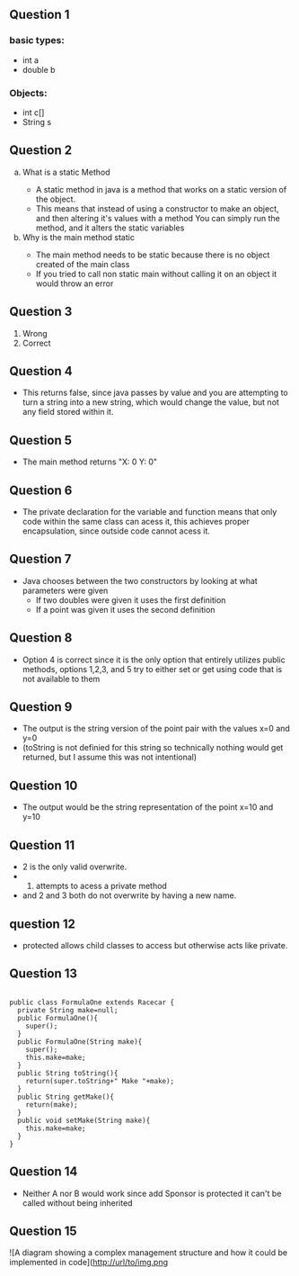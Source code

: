 ## Question 1
### basic types:
- int a
- double b
### Objects:
- int c[]
- String s

## Question 2
<ol type="a">
  <li>What is a static Method</li>
    <ul>
    <li>A static method in java is a method that works on a static version of the object. </li>
    <li>This means that instead of using a constructor to make an object, and then altering it's values with a method
      You can simply run the method, and it alters the static variables</li>
    </ul>
  <li>Why is the main method static</li>
    <ul>
    <li>The main method needs to be static because there is no object created of the main class</li>
    <li>If you tried to call non static main without calling it on an object it would throw an error</li>
    </ul>
</ol>

## Question 3
 1. Wrong
 2. Correct

## Question 4
- This returns false, since java passes by value and you are attempting to turn a string into a new string, which would change the value, but not any field stored within it.

## Question 5
- The main method returns "X: 0 Y: 0"

## Question 6
- The private declaration for the variable and function means that only code within the same class can acess it, this achieves proper encapsulation, since outside code cannot acess it.

## Question 7
- Java chooses between the two constructors by looking at what parameters were given
  - If two doubles were given it uses the first definition
  - If a point was given it uses the second definition
 
## Question 8
- Option 4 is correct since it is the only option that entirely utilizes public methods, options 1,2,3, and 5 try to either set or get using code that is not available to them

## Question 9
- The output is the string version of the point pair with the values x=0 and y=0
- (toString is not definied for this string so technically nothing would get returned, but I assume this was not intentional)
## Question 10
- The output would be the string representation of the point x=10 and y=10

## Question 11
- 2 is the only valid overwrite.
- 1. attempts to acess a private method
- and 2 and 3 both do not overwrite by having a new name.

## question 12
- protected allows child classes to access but otherwise acts like private.

## Question 13 
```

public class FormulaOne extends Racecar {
  private String make=null;
  public FormulaOne(){
    super();
  }
  public FormulaOne(String make){
    super();
    this.make=make;
  }
  public String toString(){
    return(super.toString+" Make "+make);
  }
  public String getMake(){
    return(make);
  }
  public void setMake(String make){
    this.make=make;
  }
}
```
## Question 14 
- Neither A nor B would work since add Sponsor is protected it can't be called without being inherited

## Question 15
![A diagram showing a complex management structure and how it could be implemented in code]([http://url/to/img.png](Diagram.png)
